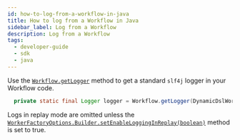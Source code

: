 ```yaml
---
id: how-to-log-from-a-workflow-in-java
title: How to log from a Workflow in Java
sidebar_label: Log from a Workflow
description: Log from a Workflow
tags:
  - developer-guide
  - sdk
  - java
---
```


Use the [`Workflow.getLogger`](https://www.javadoc.io/doc/io.temporal/temporal-sdk/latest/io/temporal/workflow/Workflow.html) method to get a standard `slf4j` logger in your Workflow code.

```java
  private static final Logger logger = Workflow.getLogger(DynamicDslWorkflow.class);
```

Logs in replay mode are omitted unless the [`WorkerFactoryOptions.Builder.setEnableLoggingInReplay(boolean)`](<https://www.javadoc.io/doc/io.temporal/temporal-sdk/latest/io/temporal/worker/WorkerFactoryOptions.Builder.html#setEnableLoggingInReplay(boolean)>) method is set to true.
